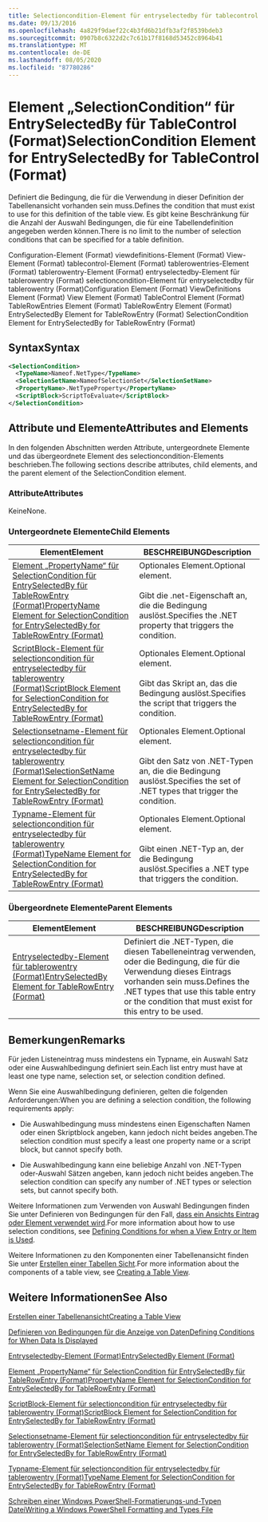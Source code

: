 ```yaml
---
title: Selectioncondition-Element für entryselectedby für tablecontrol (Format) | Microsoft-Dokumentation
ms.date: 09/13/2016
ms.openlocfilehash: 4a829f9daef22c4b3fd6b21dfb3af2f8539bdeb3
ms.sourcegitcommit: 0907b8c6322d2c7c61b17f8168d53452c8964b41
ms.translationtype: MT
ms.contentlocale: de-DE
ms.lasthandoff: 08/05/2020
ms.locfileid: "87780286"
---
```

# <a name="selectioncondition-element-for-entryselectedby-for-tablecontrol-format"></a><span data-ttu-id="d8eae-102">Element „SelectionCondition“ für EntrySelectedBy für TableControl (Format)</span><span class="sxs-lookup"><span data-stu-id="d8eae-102">SelectionCondition Element for EntrySelectedBy for TableControl (Format)</span></span>

<span data-ttu-id="d8eae-103">Definiert die Bedingung, die für die Verwendung in dieser Definition der Tabellenansicht vorhanden sein muss.</span><span class="sxs-lookup"><span data-stu-id="d8eae-103">Defines the condition that must exist to use for this definition of the table view.</span></span> <span data-ttu-id="d8eae-104">Es gibt keine Beschränkung für die Anzahl der Auswahl Bedingungen, die für eine Tabellendefinition angegeben werden können.</span><span class="sxs-lookup"><span data-stu-id="d8eae-104">There is no limit to the number of selection conditions that can be specified for a table definition.</span></span>

<span data-ttu-id="d8eae-105">Configuration-Element (Format) viewdefinitions-Element (Format) View-Element (Format) tablecontrol-Element (Format) tablerowentries-Element (Format) tablerowentry-Element (Format) entryselectedby-Element für tablerowentry (Format) selectioncondition-Element für entryselectedby für tablerowentry (Format)</span><span class="sxs-lookup"><span data-stu-id="d8eae-105">Configuration Element (Format) ViewDefinitions Element (Format) View Element (Format) TableControl Element (Format) TableRowEntries Element (Format) TableRowEntry Element (Format) EntrySelectedBy Element for TableRowEntry (Format) SelectionCondition Element for EntrySelectedBy for TableRowEntry (Format)</span></span>

## <a name="syntax"></a><span data-ttu-id="d8eae-106">Syntax</span><span class="sxs-lookup"><span data-stu-id="d8eae-106">Syntax</span></span>

```xml
<SelectionCondition>
  <TypeName>Nameof.NetType</TypeName>
  <SelectionSetName>NameofSelectionSet</SelectionSetName>
  <PropertyName>.NetTypeProperty</PropertyName>
  <ScriptBlock>ScriptToEvaluate</ScriptBlock>
</SelectionCondition>
```

## <a name="attributes-and-elements"></a><span data-ttu-id="d8eae-107">Attribute und Elemente</span><span class="sxs-lookup"><span data-stu-id="d8eae-107">Attributes and Elements</span></span>

<span data-ttu-id="d8eae-108">In den folgenden Abschnitten werden Attribute, untergeordnete Elemente und das übergeordnete Element des selectioncondition-Elements beschrieben.</span><span class="sxs-lookup"><span data-stu-id="d8eae-108">The following sections describe attributes, child elements, and the parent element of the SelectionCondition element.</span></span>

### <a name="attributes"></a><span data-ttu-id="d8eae-109">Attribute</span><span class="sxs-lookup"><span data-stu-id="d8eae-109">Attributes</span></span>

<span data-ttu-id="d8eae-110">Keine</span><span class="sxs-lookup"><span data-stu-id="d8eae-110">None.</span></span>

### <a name="child-elements"></a><span data-ttu-id="d8eae-111">Untergeordnete Elemente</span><span class="sxs-lookup"><span data-stu-id="d8eae-111">Child Elements</span></span>

|<span data-ttu-id="d8eae-112">Element</span><span class="sxs-lookup"><span data-stu-id="d8eae-112">Element</span></span>|<span data-ttu-id="d8eae-113">BESCHREIBUNG</span><span class="sxs-lookup"><span data-stu-id="d8eae-113">Description</span></span>|
|-------------|-----------------|
|[<span data-ttu-id="d8eae-114">Element „PropertyName“ für SelectionCondition für EntrySelectedBy für TableRowEntry (Format)</span><span class="sxs-lookup"><span data-stu-id="d8eae-114">PropertyName Element for SelectionCondition for EntrySelectedBy for TableRowEntry (Format)</span></span>](./propertyname-element-for-selectioncondition-for-entryselectedby-for-tablerowentry-format.md)|<span data-ttu-id="d8eae-115">Optionales Element.</span><span class="sxs-lookup"><span data-stu-id="d8eae-115">Optional element.</span></span><br /><br /> <span data-ttu-id="d8eae-116">Gibt die .net-Eigenschaft an, die die Bedingung auslöst.</span><span class="sxs-lookup"><span data-stu-id="d8eae-116">Specifies the .NET property that triggers the condition.</span></span>|
|[<span data-ttu-id="d8eae-117">ScriptBlock-Element für selectioncondition für entryselectedby für tablerowentry (Format)</span><span class="sxs-lookup"><span data-stu-id="d8eae-117">ScriptBlock Element for SelectionCondition for EntrySelectedBy for TableRowEntry (Format)</span></span>](./scriptblock-element-for-selectioncondition-for-entryselectedby-for-tablecontrol-format.md)|<span data-ttu-id="d8eae-118">Optionales Element.</span><span class="sxs-lookup"><span data-stu-id="d8eae-118">Optional element.</span></span><br /><br /> <span data-ttu-id="d8eae-119">Gibt das Skript an, das die Bedingung auslöst.</span><span class="sxs-lookup"><span data-stu-id="d8eae-119">Specifies the script that triggers the condition.</span></span>|
|[<span data-ttu-id="d8eae-120">Selectionsetname-Element für selectioncondition für entryselectedby für tablerowentry (Format)</span><span class="sxs-lookup"><span data-stu-id="d8eae-120">SelectionSetName Element for SelectionCondition for EntrySelectedBy for TableRowEntry (Format)</span></span>](./selectionsetname-element-for-selectioncondition-for-entryselectedby-for-tablecontrol-format.md)|<span data-ttu-id="d8eae-121">Optionales Element.</span><span class="sxs-lookup"><span data-stu-id="d8eae-121">Optional element.</span></span><br /><br /> <span data-ttu-id="d8eae-122">Gibt den Satz von .NET-Typen an, die die Bedingung auslöst.</span><span class="sxs-lookup"><span data-stu-id="d8eae-122">Specifies the set of .NET types that trigger the condition.</span></span>|
|[<span data-ttu-id="d8eae-123">Typname-Element für selectioncondition für entryselectedby für tablerowentry (Format)</span><span class="sxs-lookup"><span data-stu-id="d8eae-123">TypeName Element for SelectionCondition for EntrySelectedBy for TableRowEntry (Format)</span></span>](./typename-element-for-selectioncondition-for-entryselectedby-for-tablecontrol-format.md)|<span data-ttu-id="d8eae-124">Optionales Element.</span><span class="sxs-lookup"><span data-stu-id="d8eae-124">Optional element.</span></span><br /><br /> <span data-ttu-id="d8eae-125">Gibt einen .NET-Typ an, der die Bedingung auslöst.</span><span class="sxs-lookup"><span data-stu-id="d8eae-125">Specifies a .NET type that triggers the condition.</span></span>|

### <a name="parent-elements"></a><span data-ttu-id="d8eae-126">Übergeordnete Elemente</span><span class="sxs-lookup"><span data-stu-id="d8eae-126">Parent Elements</span></span>

|<span data-ttu-id="d8eae-127">Element</span><span class="sxs-lookup"><span data-stu-id="d8eae-127">Element</span></span>|<span data-ttu-id="d8eae-128">BESCHREIBUNG</span><span class="sxs-lookup"><span data-stu-id="d8eae-128">Description</span></span>|
|-------------|-----------------|
|[<span data-ttu-id="d8eae-129">Entryselectedby-Element für tablerowentry (Format)</span><span class="sxs-lookup"><span data-stu-id="d8eae-129">EntrySelectedBy Element for TableRowEntry (Format)</span></span>](./entryselectedby-element-for-tablerowentry-for-tablecontrol-format.md)|<span data-ttu-id="d8eae-130">Definiert die .NET-Typen, die diesen Tabelleneintrag verwenden, oder die Bedingung, die für die Verwendung dieses Eintrags vorhanden sein muss.</span><span class="sxs-lookup"><span data-stu-id="d8eae-130">Defines the .NET types that use this table entry or the condition that must exist for this entry to be used.</span></span>|

## <a name="remarks"></a><span data-ttu-id="d8eae-131">Bemerkungen</span><span class="sxs-lookup"><span data-stu-id="d8eae-131">Remarks</span></span>

<span data-ttu-id="d8eae-132">Für jeden Listeneintrag muss mindestens ein Typname, ein Auswahl Satz oder eine Auswahlbedingung definiert sein.</span><span class="sxs-lookup"><span data-stu-id="d8eae-132">Each list entry must have at least one type name, selection set, or selection condition defined.</span></span>

<span data-ttu-id="d8eae-133">Wenn Sie eine Auswahlbedingung definieren, gelten die folgenden Anforderungen:</span><span class="sxs-lookup"><span data-stu-id="d8eae-133">When you are defining a selection condition, the following requirements apply:</span></span>

- <span data-ttu-id="d8eae-134">Die Auswahlbedingung muss mindestens einen Eigenschaften Namen oder einen Skriptblock angeben, kann jedoch nicht beides angeben.</span><span class="sxs-lookup"><span data-stu-id="d8eae-134">The selection condition must specify a least one property name or a script block, but cannot specify both.</span></span>

- <span data-ttu-id="d8eae-135">Die Auswahlbedingung kann eine beliebige Anzahl von .NET-Typen oder-Auswahl Sätzen angeben, kann jedoch nicht beides angeben.</span><span class="sxs-lookup"><span data-stu-id="d8eae-135">The selection condition can specify any number of .NET types or selection sets, but cannot specify both.</span></span>

<span data-ttu-id="d8eae-136">Weitere Informationen zum Verwenden von Auswahl Bedingungen finden Sie unter Definieren von Bedingungen für den Fall, [dass ein Ansichts Eintrag oder Element verwendet wird](./defining-conditions-for-displaying-data.md).</span><span class="sxs-lookup"><span data-stu-id="d8eae-136">For more information about how to use selection conditions, see [Defining Conditions for when a View Entry or Item is Used](./defining-conditions-for-displaying-data.md).</span></span>

<span data-ttu-id="d8eae-137">Weitere Informationen zu den Komponenten einer Tabellenansicht finden Sie unter [Erstellen einer Tabellen Sicht](./creating-a-table-view.md).</span><span class="sxs-lookup"><span data-stu-id="d8eae-137">For more information about the components of a table view, see [Creating a Table View](./creating-a-table-view.md).</span></span>

## <a name="see-also"></a><span data-ttu-id="d8eae-138">Weitere Informationen</span><span class="sxs-lookup"><span data-stu-id="d8eae-138">See Also</span></span>

[<span data-ttu-id="d8eae-139">Erstellen einer Tabellenansicht</span><span class="sxs-lookup"><span data-stu-id="d8eae-139">Creating a Table View</span></span>](./creating-a-table-view.md)

[<span data-ttu-id="d8eae-140">Definieren von Bedingungen für die Anzeige von Daten</span><span class="sxs-lookup"><span data-stu-id="d8eae-140">Defining Conditions for When Data Is Displayed</span></span>](./defining-conditions-for-displaying-data.md)

[<span data-ttu-id="d8eae-141">Entryselectedby-Element (Format)</span><span class="sxs-lookup"><span data-stu-id="d8eae-141">EntrySelectedBy Element (Format)</span></span>](./entryselectedby-element-for-tablerowentry-for-tablecontrol-format.md)

[<span data-ttu-id="d8eae-142">Element „PropertyName“ für SelectionCondition für EntrySelectedBy für TableRowEntry (Format)</span><span class="sxs-lookup"><span data-stu-id="d8eae-142">PropertyName Element for SelectionCondition for EntrySelectedBy for TableRowEntry (Format)</span></span>](./propertyname-element-for-selectioncondition-for-entryselectedby-for-tablerowentry-format.md)

[<span data-ttu-id="d8eae-143">ScriptBlock-Element für selectioncondition für entryselectedby für tablerowentry (Format)</span><span class="sxs-lookup"><span data-stu-id="d8eae-143">ScriptBlock Element for SelectionCondition for EntrySelectedBy for TableRowEntry (Format)</span></span>](./scriptblock-element-for-selectioncondition-for-entryselectedby-for-tablecontrol-format.md)

[<span data-ttu-id="d8eae-144">Selectionsetname-Element für selectioncondition für entryselectedby für tablerowentry (Format)</span><span class="sxs-lookup"><span data-stu-id="d8eae-144">SelectionSetName Element for SelectionCondition for EntrySelectedBy for TableRowEntry (Format)</span></span>](./selectionsetname-element-for-selectioncondition-for-entryselectedby-for-tablecontrol-format.md)

[<span data-ttu-id="d8eae-145">Typname-Element für selectioncondition für entryselectedby für tablerowentry (Format)</span><span class="sxs-lookup"><span data-stu-id="d8eae-145">TypeName Element for SelectionCondition for EntrySelectedBy for TableRowEntry (Format)</span></span>](./typename-element-for-selectioncondition-for-entryselectedby-for-tablecontrol-format.md)

[<span data-ttu-id="d8eae-146">Schreiben einer Windows PowerShell-Formatierungs-und-Typen Datei</span><span class="sxs-lookup"><span data-stu-id="d8eae-146">Writing a Windows PowerShell Formatting and Types File</span></span>](./writing-a-powershell-formatting-file.md)

